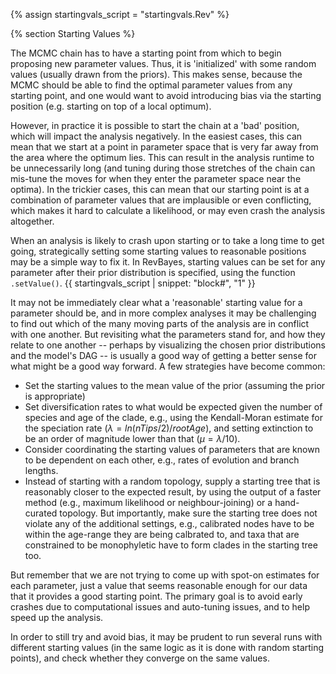 {% assign startingvals_script = "startingvals.Rev" %}

{% section Starting Values %}

The MCMC chain has to have a starting point from which to begin proposing new parameter values.
Thus, it is 'initialized' with some random values (usually drawn from the priors).
This makes sense, because the MCMC should be able to find the optimal parameter values from any starting point, and one would want to avoid introducing bias via the starting position (e.g. starting on top of a local optimum).

However, in practice it is possible to start the chain at a 'bad' position, which will impact the analysis negatively.
In the easiest cases, this can mean that we start at a point in parameter space that is very far away from the area where the optimum lies.
This can result in the analysis runtime to be unnecessarily long (and tuning during those stretches of the chain can mis-tune the moves for when they enter the parameter space near the optima).
In the trickier cases, this can mean that our starting point is at a combination of parameter values that are implausible or even conflicting, which makes it hard to calculate a likelihood, or may even crash the analysis altogether.

When an analysis is likely to crash upon starting or to take a long time to get going, strategically setting some starting values to reasonable positions may be a simple way to fix it.
In RevBayes, starting values can be set for any parameter after their prior distribution is specified, using the function `.setValue()`.
{{ startingvals_script | snippet: "block#", "1" }}

It may not be immediately clear what a 'reasonable' starting value for a parameter should be, and in more complex analyses it may be challenging to find out which of the many moving parts of the analysis are in conflict with one another.
But revisiting what the parameters stand for, and how they relate to one another -- perhaps by visualizing the chosen prior distributions and the model's DAG -- is usually a good way of getting a better sense for what might be a good way forward.
A few strategies have become common:
- Set the starting values to the mean value of the prior (assuming the prior is appropriate)
- Set diversification rates to what would be expected given the number of species and age of the clade, e.g., using the Kendall-Moran estimate for the speciation rate ($\lambda = ln(nTips/2) / rootAge$), and setting extinction to be an order of magnitude lower than that ($\mu = \lambda/10$).
- Consider coordinating the starting values of parameters that are known to be dependent on each other, e.g., rates of evolution and branch lengths.
- Instead of starting with a random topology, supply a starting tree that is reasonably closer to the expected result, by using the output of a faster method (e.g., maximum likelihood or neighbour-joining) or a hand-curated topology. But importantly, make sure the starting tree does not violate any of the additional settings, e.g., calibrated nodes have to be within the age-range they are being calbrated to, and taxa that are constrained to be monophyletic have to form clades in the starting tree too.

But remember that we are not trying to come up with spot-on estimates for each parameter, just a value that seems reasonable enough for our data that it provides a good starting point. The primary goal is to avoid early crashes due to computational issues and auto-tuning issues, and to help speed up the analysis.

In order to still try and avoid bias, it may be prudent to run several runs with different starting values (in the same logic as it is done with random starting points), and check whether they converge on the same values.
  
